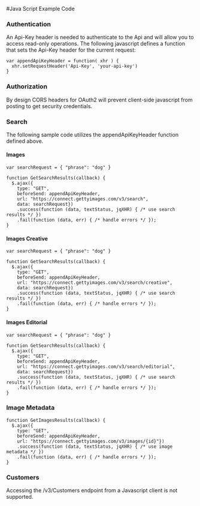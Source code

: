 #Java Script Example Code

### Authentication

An Api-Key header is needed to authenticate to the Api and will allow you to access read-only operations. The following javascript defines a function that sets the Api-Key header for the current request:

    var appendApiKeyHeader = function( xhr ) {
      xhr.setRequestHeader('Api-Key', 'your-api-key')
    }

### Authorization

By design CORS headers for OAuth2 will prevent client-side javascript from posting to get security credentials.

### Search

The following sample code utilizes the appendApiKeyHeader function defined above.

#### Images

    var searchRequest = { "phrase": "dog" }

    function GetSearchResults(callback) {
      $.ajax({
        type: "GET",
        beforeSend: appendApiKeyHeader,
        url: "https://connect.gettyimages.com/v3/search",
        data: searchRequest})
        .success(function (data, textStatus, jqXHR) { /* use search results */ })
        .fail(function (data, err) { /* handle errors */ });
    }

#### Images Creative

    var searchRequest = { "phrase": "dog" }

    function GetSearchResults(callback) {
      $.ajax({
        type: "GET",
        beforeSend: appendApiKeyHeader,
        url: "https://connect.gettyimages.com/v3/search/creative",
        data: searchRequest})
        .success(function (data, textStatus, jqXHR) { /* use search results */ })
        .fail(function (data, err) { /* handle errors */ });
    }

#### Images Editorial

    var searchRequest = { "phrase": "dog" }

    function GetSearchResults(callback) {
      $.ajax({
        type: "GET",
        beforeSend: appendApiKeyHeader,
        url: "https://connect.gettyimages.com/v3/search/editorial",
        data: searchRequest})
        .success(function (data, textStatus, jqXHR) { /* use search results */ })
        .fail(function (data, err) { /* handle errors */ });
    }

### Image Metadata

    function GetImagesResults(callback) {
      $.ajax({
        type: "GET",
        beforeSend: appendApiKeyHeader,
        url: "https://connect.gettyimages.com/v3/images/{id}"})
        .success(function (data, textStatus, jqXHR) { /* use image metadata */ })
        .fail(function (data, err) { /* handle errors */ });
    }

### Customers

Accessing the /v3/Customers endpoint from a Javascript client is not supported.
